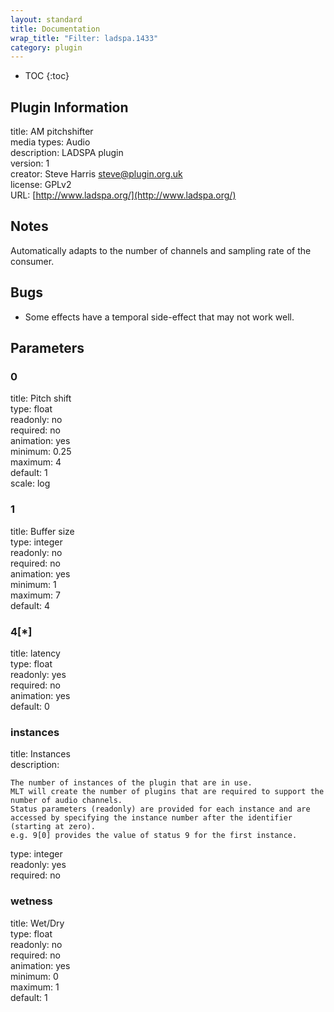 ```yaml
---
layout: standard
title: Documentation
wrap_title: "Filter: ladspa.1433"
category: plugin
---
```

* TOC
{:toc}

## Plugin Information

title: AM pitchshifter  
media types:
Audio  
description: LADSPA plugin  
version: 1  
creator: Steve Harris <steve@plugin.org.uk>  
license: GPLv2  
URL: [http://www.ladspa.org/](http://www.ladspa.org/)  

## Notes

Automatically adapts to the number of channels and sampling rate of the consumer.

## Bugs

* Some effects have a temporal side-effect that may not work well.


## Parameters

### 0

title: Pitch shift    
type: float  
readonly: no  
required: no  
animation: yes  
minimum: 0.25  
maximum: 4  
default: 1  
scale: log  

### 1

title: Buffer size    
type: integer  
readonly: no  
required: no  
animation: yes  
minimum: 1  
maximum: 7  
default: 4  

### 4[*]

title: latency    
type: float  
readonly: yes  
required: no  
animation: yes  
default: 0  

### instances

title: Instances    
description:
```
The number of instances of the plugin that are in use.
MLT will create the number of plugins that are required to support the number of audio channels.
Status parameters (readonly) are provided for each instance and are accessed by specifying the instance number after the identifier (starting at zero).
e.g. 9[0] provides the value of status 9 for the first instance.
```
type: integer  
readonly: yes  
required: no  

### wetness

title: Wet/Dry    
type: float  
readonly: no  
required: no  
animation: yes  
minimum: 0  
maximum: 1  
default: 1  

